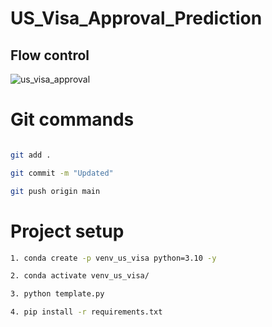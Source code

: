 # US_Visa_Approval_Prediction


## Flow control

![us_visa_approval](https://github.com/AIWalaBro/US_Visa_Approval_Prediction/assets/114975609/24e41f77-8c97-4d9f-87de-c22e3f65c623)


# Git commands

```bash

git add .

git commit -m "Updated"

git push origin main
```

# Project setup

```bash
1. conda create -p venv_us_visa python=3.10 -y

2. conda activate venv_us_visa/

3. python template.py

4. pip install -r requirements.txt


```
